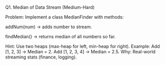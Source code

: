 Q1. Median of Data Stream (Medium-Hard)

Problem: Implement a class MedianFinder with methods:

addNum(num) → adds number to stream.

findMedian() → returns median of all numbers so far.

Hint: Use two heaps (max-heap for left, min-heap for right).
Example: Add [1, 2, 3] → Median = 2. Add [1, 2, 3, 4] → Median = 2.5.
Why: Real-world streaming stats (finance, logging).